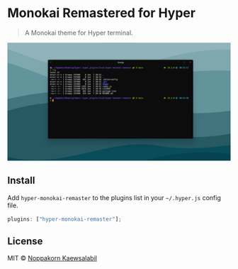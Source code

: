 # Monokai Remastered for Hyper

> A Monokai theme for Hyper terminal.

![Monokai Remastered for Hyper](https://github.com/PunGrumpy/hyper-monokai-remaster/blob/main/image/screenshot-example-theme.png?raw=true)

## Install

Add `hyper-monokai-remaster` to the plugins list in your `~/.hyper.js` config file.

```js
plugins: ["hyper-monokai-remaster"];
```

## License

MIT © [Noppakorn Kaewsalabil](LICENSE)
